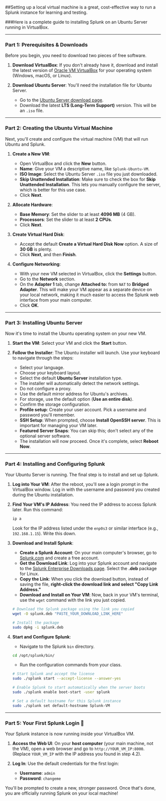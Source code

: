 ##Setting up a local virtual machine is a great, cost-effective way to run a Splunk instance for learning and testing.

###Here is a complete guide to installing Splunk on an Ubuntu Server running in VirtualBox.

-----

### **Part 1: Prerequisites & Downloads**

Before you begin, you need to download two pieces of free software.

1.  **Download VirtualBox**: If you don't already have it, download and install the latest version of [Oracle VM VirtualBox](https://www.virtualbox.org/wiki/Downloads) for your operating system (Windows, macOS, or Linux).

2.  **Download Ubuntu Server**: You'll need the installation file for Ubuntu Server.

      * Go to the [Ubuntu Server download page](https://ubuntu.com/download/server).
      * Download the latest **LTS (Long-Term Support)** version. This will be an `.iso` file.

-----

### **Part 2: Creating the Ubuntu Virtual Machine**

Next, you'll create and configure the virtual machine (VM) that will run Ubuntu and Splunk.

1.  **Create a New VM**:

      * Open VirtualBox and click the **New** button.
      * **Name**: Give your VM a descriptive name, like `Splunk-Ubuntu-VM`.
      * **ISO Image**: Select the Ubuntu Server `.iso` file you just downloaded.
      * **Skip Unattended Installation**: Make sure to check the box for **Skip Unattended Installation**. This lets you manually configure the server, which is better for this use case.
      * Click **Next**.

2.  **Allocate Hardware**:

      * **Base Memory**: Set the slider to at least **4096 MB** (4 GB).
      * **Processors**: Set the slider to at least **2 CPUs**.
      * Click **Next**.

3.  **Create Virtual Hard Disk**:

      * Accept the default **Create a Virtual Hard Disk Now** option. A size of **30 GB** is plenty.
      * Click **Next**, and then **Finish**.

4.  **Configure Networking**:

      * With your new VM selected in VirtualBox, click the **Settings** button.
      * Go to the **Network** section.
      * On the **Adapter 1** tab, change **Attached to:** from `NAT` to **Bridged Adapter**. This will make your VM appear as a separate device on your local network, making it much easier to access the Splunk web interface from your main computer.
      * Click **OK**.

-----

### **Part 3: Installing Ubuntu Server**

Now it's time to install the Ubuntu operating system on your new VM.

1.  **Start the VM**: Select your VM and click the **Start** button.

2.  **Follow the Installer**: The Ubuntu installer will launch. Use your keyboard to navigate through the steps:

      * Select your language.
      * Choose your keyboard layout.
      * Select the default **Ubuntu Server** installation type.
      * The installer will automatically detect the network settings.
      * Do not configure a proxy.
      * Use the default mirror address for Ubuntu's archives.
      * For storage, use the default option (**Use an entire disk**).
      * Confirm the storage configuration.
      * **Profile setup**: Create your user account. Pick a username and password you'll remember.
      * **SSH Setup**: When prompted, choose **Install OpenSSH server**. This is important for managing your VM later.
      * **Featured Server Snaps**: You can skip this; don't select any of the optional server software.
      * The installation will now proceed. Once it's complete, select **Reboot Now**.

-----

### **Part 4: Installing and Configuring Splunk**

Your Ubuntu Server is running. The final step is to install and set up Splunk.

1.  **Log into Your VM**: After the reboot, you'll see a login prompt in the VirtualBox window. Log in with the username and password you created during the Ubuntu installation.

2.  **Find Your VM's IP Address**: You need the IP address to access Splunk later. Run this command:

    ```bash
    ip a
    ```

    Look for the IP address listed under the `enp0s3` or similar interface (e.g., `192.168.1.15`). Write this down.

3.  **Download and Install Splunk**:

      * **Create a Splunk Account**: On your main computer's browser, go to [Splunk.com](https://www.splunk.com/) and create a free account.
      * **Get the Download Link**: Log into your Splunk account and navigate to the [Splunk Enterprise Downloads page](https://www.splunk.com/en_us/download/splunk-enterprise.html). Select the **.deb** package for Linux.
      * **Copy the Link**: When you click the download button, instead of saving the file, **right-click the download link and select "Copy Link Address."**
      * **Download and Install on Your VM**: Now, back in your VM's terminal, use the `wget` command with the link you just copied.

    <!-- end list -->

    ```bash
    # Download the Splunk package using the link you copied
    wget -O splunk.deb "PASTE_YOUR_DOWNLOAD_LINK_HERE"

    # Install the package
    sudo dpkg -i splunk.deb
    ```

4.  **Start and Configure Splunk**:

      * Navigate to the Splunk `bin` directory.

    <!-- end list -->

    ```bash
    cd /opt/splunk/bin/
    ```

      * Run the configuration commands from your class.

    <!-- end list -->

    ```bash
    # Start Splunk and accept the license
    sudo ./splunk start --accept-license --answer-yes

    # Enable Splunk to start automatically when the server boots
    sudo ./splunk enable boot-start -user splunk

    # Set a default hostname for this Splunk instance
    sudo ./splunk set default-hostname Splunk-VM
    ```

-----

### **Part 5: Your First Splunk Login 🎉**

Your Splunk instance is now running inside your VirtualBox VM.

1.  **Access the Web UI**: On your **host computer** (your main machine, not the VM), open a web browser and go to `http://YOUR_VM_IP:8000`. (Replace `YOUR_VM_IP` with the IP address you found in step 4.2).

2.  **Log In**: Use the default credentials for the first login:

      * **Username**: `admin`
      * **Password**: `changeme`

You'll be prompted to create a new, stronger password. Once that's done, you are officially running Splunk on your local machine\!